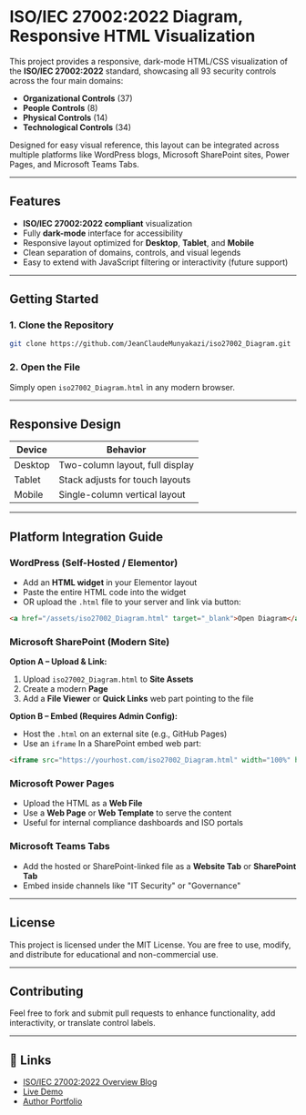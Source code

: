 # ISO/IEC 27002:2022 Diagram, Responsive HTML Visualization

This project provides a responsive, dark-mode HTML/CSS visualization of the **ISO/IEC 27002:2022** standard, showcasing all 93 security controls across the four main domains:

* **Organizational Controls** (37)
* **People Controls** (8)
* **Physical Controls** (14)
* **Technological Controls** (34)

Designed for easy visual reference, this layout can be integrated across multiple platforms like WordPress blogs, Microsoft SharePoint sites, Power Pages, and Microsoft Teams Tabs.

---

## Features

*  **ISO/IEC 27002:2022 compliant** visualization
*  Fully **dark-mode** interface for accessibility
*  Responsive layout optimized for **Desktop**, **Tablet**, and **Mobile**
*  Clean separation of domains, controls, and visual legends
*  Easy to extend with JavaScript filtering or interactivity (future support)

---

##  Getting Started

### 1. Clone the Repository

```bash
git clone https://github.com/JeanClaudeMunyakazi/iso27002_Diagram.git
```

### 2. Open the File

Simply open `iso27002_Diagram.html` in any modern browser.

---

##  Responsive Design

| Device  | Behavior                        |
| ------- | ------------------------------- |
| Desktop | Two-column layout, full display |
| Tablet  | Stack adjusts for touch layouts |
| Mobile  | Single-column vertical layout   |

---

##  Platform Integration Guide

###  WordPress (Self-Hosted / Elementor)

* Add an **HTML widget** in your Elementor layout
* Paste the entire HTML code into the widget
* OR upload the `.html` file to your server and link via button:

```html
<a href="/assets/iso27002_Diagram.html" target="_blank">Open Diagram</a>
```

###  Microsoft SharePoint (Modern Site)

**Option A – Upload & Link:**

1. Upload `iso27002_Diagram.html` to **Site Assets**
2. Create a modern **Page**
3. Add a **File Viewer** or **Quick Links** web part pointing to the file

**Option B – Embed (Requires Admin Config):**

* Host the `.html` on an external site (e.g., GitHub Pages)
* Use an `iframe` In a SharePoint embed web part:

```html
<iframe src="https://yourhost.com/iso27002_Diagram.html" width="100%" height="800"></iframe>
```

###  Microsoft Power Pages

* Upload the HTML as a **Web File**
* Use a **Web Page** or **Web Template** to serve the content
* Useful for internal compliance dashboards and ISO portals

###  Microsoft Teams Tabs

* Add the hosted or SharePoint-linked file as a **Website Tab** or **SharePoint Tab**
* Embed inside channels like "IT Security" or "Governance"

---

##  License

This project is licensed under the MIT License. You are free to use, modify, and distribute for educational and non-commercial use.

---

##  Contributing

Feel free to fork and submit pull requests to enhance functionality, add interactivity, or translate control labels.

---

## 🔗 Links

* [ISO/IEC 27002:2022 Overview Blog](https://munyakazi.org/professional-blog/it-security-management-framework/)
* [Live Demo](https://yourdomain.com/path/iso27002_Diagram.html)
* [Author Portfolio](https://munyakazi.org)
